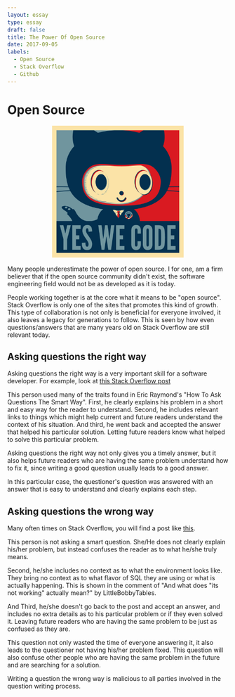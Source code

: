 ```yaml
---
layout: essay
type: essay
draft: false
title: The Power Of Open Source
date: 2017-09-05
labels:
  - Open Source
  - Stack Overflow
  - Github
---
```


# Open Source

<center>
  <img style="height: 300px;" src="../images/baracktocat.jpg"/>
</center>

Many people underestimate the power of open source. I for one, am a firm believer that if the open source community didn't exist, the software engineering field would not be as developed as it is today.

People working together is at the core what it means to be "open source". Stack Overflow is only one of the sites that promotes this kind of growth. This type of collaboration is not only is beneficial for everyone involved, it also leaves a legacy for generations to follow. This is seen by how even questions/answers that are many years old on Stack Overflow are still relevant today. 

## Asking questions the right way

Asking questions the right way is a very important skill for a software developer. For example, look at [this Stack Overflow post](https://stackoverflow.com/questions/927358/how-to-undo-the-last-commits-in-git)

This person used many of the traits found in Eric Raymond's "How To Ask Questions The Smart Way". 
First, he clearly explains his problem in a short and easy way for the reader to understand. 
Second, he includes relevant links to things which might help current and future readers understand the context of his situation.
And third, he went back and accepted the answer that helped his particular solution. Letting future readers know what helped to solve this particular problem.

Asking questions the right way not only gives you a timely answer, but it also helps future readers who are having the same problem understand how to fix it, since writing a good question usually leads to a good answer.

In this particular case, the questioner's question was answered with an answer that is easy to understand and clearly explains each step.

## Asking questions the wrong way

Many often times on Stack Overflow, you will find a post like [this](https://stackoverflow.com/questions/28544652/whats-wrong-with-this-merge).

This person is not asking a smart question. She/He does not clearly explain his/her problem, but instead confuses the reader as to what he/she truly means. 

Second, he/she includes no context as to what the environment looks like. They bring no context as to what flavor of SQL they are using or what is actually happening. This is shown in the comment of "And what does "its not working" actually mean?" by LittleBobbyTables.

And Third, he/she doesn't go back to the post and accept an answer, and includes no extra details as to his particular problem or if they even solved it. Leaving future readers who are having the same problem to be just as confused as they are.

This question not only wasted the time of everyone answering it, it also leads to the questioner not having his/her problem fixed. This question will also confuse other people who are having the same problem in the future and are searching for a solution.

Writing a question the wrong way is malicious to all parties involved in the question writing process.
